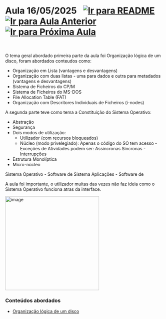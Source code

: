 # Aula 16/05/2025 &nbsp; [![Ir para README](https://img.shields.io/badge/Indice-Verde?style=for-the-badge)](../README.md#indice) &nbsp; [![Ir para Aula Anterior](https://img.shields.io/badge/Anterior-Aula%209-007ACC?style=for-the-badge)](../aulas/09-05-2025.md) [![Ir para Próxima Aula](https://img.shields.io/badge/Próxima-Aula%2011-007ACC?style=for-the-badge)](../aulas/23-05-2025.md)

<br>

<p> 
  
O tema geral abordado primeira parte da aula foi Organização lógica de um disco, foram abordados conteudos como:
- Organização em Lista (vantagens e desvantagens)
- Organização com duas listas - uma para dados e outra para metadados (vantagens e desvantagens)
- Sistema de Ficheiros do CP/M
- Sistema de Ficheiros do MS-DOS
- File Allocation Table (FAT)
- Organização com Descritores Individuais de Ficheiros (i-nodes)

A segunda parte teve como tema a Constituição do Sistema Operativo:
- Abstração
- Segurança
- Dois modos de utilização:
    - Utilizador (com recursos bloqueados)
    - Núcleo (modo privelegiado): Apenas o código do SO tem acesso
          - Exceções de Atividades podem ser:
              Assincronas
              Síncronas
          - Interrupções
- Estrutura Monolíptica
- Micro-núcleo


Sistema Operativo - Software de Sistema
Aplicações - Software de 
</p> 

<p> 
   A aula foi importante, o utilizador muitas das vezes não faz ideia como o Sistema Operativo funciona atras da interface.
  
</p>


<img src="https://github.com/user-attachments/assets/902844b3-0f69-4b6c-9cda-d4aa684b619e" alt="image" width="300"/>

### Conteúdos abordados

- [Organização lógica de um disco]()
